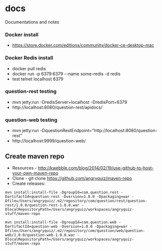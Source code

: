 # docs
Documentations and notes


### Docker install
* https://store.docker.com/editions/community/docker-ce-desktop-mac

### Docker Redis install
* docker pull redis
* docker run -p 6379:6379 --name some-redis -d redis
* test telnet localhost 6379

### question-rest testing
* mvn jetty:run -DredisServer=localhost -DredisPort=6379
* http://localhost:8080/question-rest/apidocs/

### question-web testing
* mvn jetty:run -DquestionRestEndpoint="http://localhost:8080/question-rest"
* http://localhost:9999/question-web/

## Create maven repo
* Resources - http://kwebble.com/blog/2014/02/19/use-github-to-host-your-own-maven-repo
* Clone - git clone https://github.com/angryquiz/maven-repo
* Create releases:
```
mvn install:install-file -DgroupId=com.question.rest -DartifactId=question-rest -Dversion=1.0.0 -Dpackaging=war -Dfile=/Users/angryquiz/.m2/repository/com/question/rest/question-rest/1.0.0/question-rest-1.0.0.war -DlocalRepositoryPath=/Users/angryquiz/workspaces/angryquiz-stuff/maven-repo

mvn install:install-file -DgroupId=com.question.web -DartifactId=question-web -Dversion=1.0.0 -Dpackaging=war -Dfile=/Users/angryquiz/.m2/repository/com/question/web/question-web/1.0.0/question-web-1.0.0.war -DlocalRepositoryPath=/Users/angryquiz/workspaces/angryquiz-stuff/maven-repo

```

